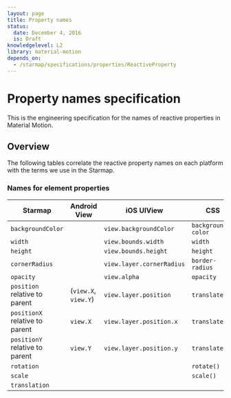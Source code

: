 ```yaml
---
layout: page
title: Property names
status:
  date: December 4, 2016
  is: Draft
knowledgelevel: L2
library: material-motion
depends_on:
  - /starmap/specifications/properties/ReactiveProperty
---
```


# Property names specification

This is the engineering specification for the names of reactive properties in Material Motion.

## Overview

The following tables correlate the reactive property names on each platform with the terms we use in
the Starmap.

### Names for element properties

| Starmap                        | Android View         | iOS UIView                | CSS                |
|--------------------------------|----------------------|---------------------------|--------------------|
| `backgroundColor`              |                      | `view.backgroundColor`    | `background-color` |
| `width`                        |                      | `view.bounds.width`       | `width`            |
| `height`                       |                      | `view.bounds.height`      | `height`           |
| `cornerRadius`                 |                      | `view.layer.cornerRadius` | `border-radius`    |
| `opacity`                      |                      | `view.alpha`              | `opacity`          |
| `position` relative to parent  | (`view.X`, `view.Y`) | `view.layer.position`     | `translate()`      |
| `positionX` relative to parent | `view.X`             | `view.layer.position.x`   | `translateX()`     |
| `positionY` relative to parent | `view.Y`             | `view.layer.position.y`   | `translateY()`     |
| `rotation`                     |                      |                           | `rotate()`         |
| `scale`                        |                      |                           | `scale()`          |
| `translation`                  |                      |                           |                    |
